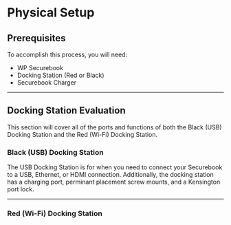 # Physical Setup

## Prerequisites

To accomplish this process, you will need:
- WP Securebook
- Docking Station (Red or Black)
- Securebook Charger

---

## Docking Station Evaluation

This section will cover all of the ports and functions of both the Black (USB) Docking Station and the Red (Wi-Fi) Docking Station.

### Black (USB) Docking Station

The USB Docking Station is for when you need to connect your Securebook to a USB, Ethernet, or HDMI connection. Additionally, the docking station has a charging port, perminant placement screw mounts, and a Kensington port lock.

---

### Red (Wi-Fi) Docking Station